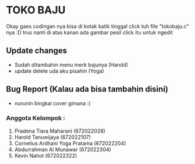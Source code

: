 # TOKO BAJU

Okay gaes codingan nya bisa di kotak katik tinggal click tuh file "tokobaju.c" nya :D
trus nanti di atas kanan ada gambar pesil click itu untuk ngedit 

## Update changes
- Sudah ditambahin menu merk bajunya (Harold)
- update delete uda aku pisahin (Yoga)


## Bug Report (Kalau ada bisa tambahin disini)
- nurunin bingkai cover gimana :(

### Anggota Kelompok :
1. Pradena Tiara Maharani (672022028) 
2. Harold Tanuwijaya (672022107)
3. Cornelius Ardhani Yoga Pratama (672022204)
4. Abdurrahman Al Munawar (672022304)
5. Kevin Nahot (672022322)
